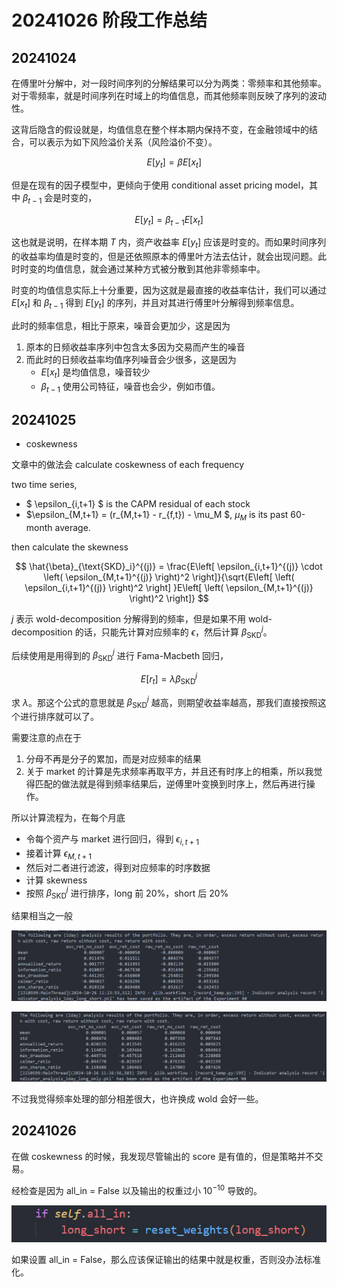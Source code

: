 # 20241026 阶段工作总结

## 20241024

在傅里叶分解中，对一段时间序列的分解结果可以分为两类：零频率和其他频率。对于零频率，就是时间序列在时域上的均值信息，而其他频率则反映了序列的波动性。

这背后隐含的假设就是，均值信息在整个样本期内保持不变，在金融领域中的结合，可以表示为如下风险溢价关系（风险溢价不变）。

$$
\quad E[y_t] = \beta E[x_t]
$$

但是在现有的因子模型中，更倾向于使用 conditional asset pricing model，其中 $\beta_{t-1}$ 会是时变的，

$$
E[y_t] = \beta_{t-1} E[x_t]
$$

这也就是说明，在样本期 $T$ 内，资产收益率 $E[y_t]$ 应该是时变的。而如果时间序列的收益率均值是时变的，但是还依照原本的傅里叶方法去估计，就会出现问题。此时时变的均值信息，就会通过某种方式被分散到其他非零频率中。

时变的均值信息实际上十分重要，因为这就是最直接的收益率估计，我们可以通过 $E[x_t]$ 和 $\beta_{t-1}$ 得到 $E[y_t]$ 的序列，并且对其进行傅里叶分解得到频率信息。

此时的频率信息，相比于原来，噪音会更加少，这是因为

1. 原本的日频收益率序列中包含太多因为交易而产生的噪音
2. 而此时的日频收益率均值序列噪音会少很多，这是因为
   - $E[x_t]$ 是均值信息，噪音较少
   - $\beta_{t-1}$ 使用公司特征，噪音也会少，例如市值。

## 20241025

- coskewness

文章中的做法会 calculate coskewness of each frequency

two time series, 

- $ \epsilon_{i,t+1}  $ is the CAPM residual of each stock
- $\epsilon_{M,t+1} = (r_{M,t+1} - r_{f,t}) - \mu_M $, $\mu_M$ is its past 60-month average.

then calculate the skewness

$$
\hat{\beta}_{\text{SKD}_i}^{(j)} = \frac{E\left[ \epsilon_{i,t+1}^{(j)} \cdot \left( \epsilon_{M,t+1}^{(j)} \right)^2 \right]}{\sqrt{E\left[ \left( \epsilon_{i,t+1}^{(j)} \right)^2 \right] }E\left[ \left( \epsilon_{M,t+1}^{(j)} \right)^2 \right]}
$$

$j$ 表示 wold-decomposition 分解得到的频率，但是如果不用 wold-decomposition 的话，只能先计算对应频率的 $\epsilon$，然后计算 $\beta^j_{\text{SKD}}$。

后续使用是用得到的 $\beta_{\text{SKD}}^j$ 进行 Fama-Macbeth 回归，

$$
E[r_t] = \lambda \beta_{\text{SKD}}^j
$$

求 $\lambda$。那这个公式的意思就是 $\beta_{\text{SKD}}^j$ 越高，则期望收益率越高，那我们直接按照这个进行排序就可以了。

需要注意的点在于

1. 分母不再是分子的累加，而是对应频率的结果
2. 关于 market 的计算是先求频率再取平方，并且还有时序上的相乘，所以我觉得匹配的做法就是得到频率结果后，逆傅里叶变换到时序上，然后再进行操作。 

所以计算流程为，在每个月底

- 令每个资产与 market 进行回归，得到 $\epsilon_{i,t+1}$
- 接着计算 $\epsilon_{M,t+1}$
- 然后对二者进行滤波，得到对应频率的时序数据
- 计算 skewness
- 按照 $\beta_{\text{SKD}}^j$ 进行排序，long 前 20%，short 后 20%

结果相当之一般

<div align = 'center'>

![](../work_img/20241026PP1.jpg)

</div>


<div align = 'center'>

![](../work_img/20241026PP2.jpg)

</div>

不过我觉得频率处理的部分相差很大，也许换成 wold 会好一些。

## 20241026

在做 coskewness 的时候，我发现尽管输出的 score 是有值的，但是策略并不交易。

经检查是因为 all_in = False 以及输出的权重过小 $10^{-10}$ 导致的。


<div align = 'center'>

![](../work_img/20241026PP3.jpg)

</div>

如果设置 all_in = False，那么应该保证输出的结果中就是权重，否则没办法标准化。





